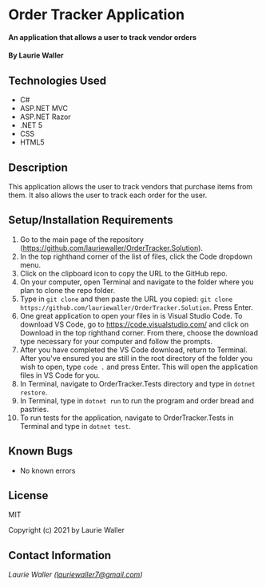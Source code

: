 # Order Tracker Application

#### An application that allows a user to track vendor orders

#### By **Laurie Waller**

## Technologies Used

* C#
* ASP.NET MVC
* ASP.NET Razor
* .NET 5
* CSS
* HTML5

## Description
This application allows the user to track vendors that purchase items from them. It also allows the user to track each order for the user. 

## Setup/Installation Requirements

  1. Go to the main page of the repository (https://github.com/lauriewaller/OrderTracker.Solution).
  2. In the top righthand corner of the list of files, click the Code dropdown menu.
  3. Click on the clipboard icon to copy the URL to the GitHub repo.
  4. On your computer, open Terminal and navigate to the folder where you plan to clone the repo folder.
  5. Type in `git clone` and then paste the URL you copied:
      `git clone https://github.com/lauriewaller/OrderTracker.Solution`. Press Enter.
  6. One great application to open your files in is Visual Studio Code. To download VS Code, go to https://code.visualstudio.com/ and click on Download in the top righthand corner. From there, choose the download type necessary for your computer and follow the prompts.
  7. After you have completed the VS Code download, return to Terminal. After you've ensured you are still in the root directory of the folder you wish to open, type `code .` and press Enter. This will open the application files in VS Code for you.
  8. In Terminal, navigate to OrderTracker.Tests directory and type in `dotnet restore`.
  9. In Terminal, type in `dotnet run` to run the program and order bread and pastries. 
  10. To run tests for the application, navigate to OrderTracker.Tests in Terminal and type in `dotnet test`.

## Known Bugs

* No known errors

## License

MIT

Copyright (c) 2021 by Laurie Waller

## Contact Information

_Laurie Waller (lauriewaller7@gmail.com)_
